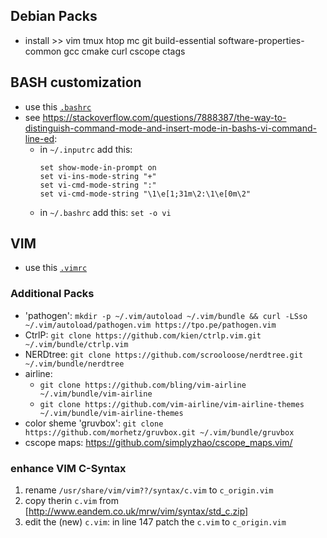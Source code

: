 ## Debian Packs
* install >> vim tmux htop mc git build-essential software-properties-common gcc cmake curl cscope ctags

## BASH customization
* use this [`.bashrc`](.bashrc)
* see https://stackoverflow.com/questions/7888387/the-way-to-distinguish-command-mode-and-insert-mode-in-bashs-vi-command-line-ed:
  * in `~/.inputrc` add this:
    ```
    set show-mode-in-prompt on
    set vi-ins-mode-string "+"
    set vi-cmd-mode-string ":"
    set vi-cmd-mode-string "\1\e[1;31m\2:\1\e[0m\2"
    ```
  * in `~/.bashrc` add this:
    ```set -o vi```

## VIM
* use this [`.vimrc`](.vimrc)
### Additional Packs
* 'pathogen': 
      `mkdir -p ~/.vim/autoload ~/.vim/bundle && curl -LSso ~/.vim/autoload/pathogen.vim https://tpo.pe/pathogen.vim`
* CtrlP:
    `git clone https://github.com/kien/ctrlp.vim.git ~/.vim/bundle/ctrlp.vim`
* NERDtree: `git clone https://github.com/scrooloose/nerdtree.git ~/.vim/bundle/nerdtree`
* airline:
  * `git clone https://github.com/bling/vim-airline ~/.vim/bundle/vim-airline`
  * `git clone https://github.com/vim-airline/vim-airline-themes ~/.vim/bundle/vim-airline-themes`
* color sheme 'gruvbox': 
      `git clone https://github.com/morhetz/gruvbox.git ~/.vim/bundle/gruvbox`
* cscope maps: https://github.com/simplyzhao/cscope_maps.vim/

### enhance VIM C-Syntax
1) rename `/usr/share/vim/vim??/syntax/c.vim` to `c_origin.vim`
2) copy therin `c.vim` from [http://www.eandem.co.uk/mrw/vim/syntax/std_c.zip]
3) edit the (new) `c.vim`: in line 147 patch the `c.vim` to `c_origin.vim`
